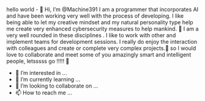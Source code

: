 hello world - 👋 Hi, I’m @Machine391 I am a programmer that incorporates AI and have been working very well with the process of developing. I like being able to let my creative mindset and my natural personality type help me create very enhanced cybersecurity measures to help mankind. 🦊 I am a very well rounded in these disciplines . I like to work with other and implement teams for development sessions. I really do enjoy the interaction with colleagues and create or complete very complex projects.🦧 so I would love to collaborate and meet some of you amazingly smart and intelligent people,  letsssss go !!!!! 👑 
- 👀 I’m interested in ...
- 🌱 I’m currently learning ...
- 💞️ I’m looking to collaborate on ...
- 📫 How to reach me ...

<!---
Machine391/Machine391 is a ✨ special ✨ repository because its `README.md` (this file) appears on your GitHub profile.
You can click the Preview link to take a look at your changes.
--->

